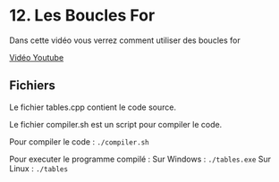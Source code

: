 # 12. Les Boucles For

Dans cette vidéo vous verrez comment utiliser des boucles for

[Vidéo Youtube](https://youtu.be/5lLeS1koleA)

## Fichiers

Le fichier tables.cpp contient le code source.

Le fichier compiler.sh est un script pour compiler le code.


Pour compiler le code :
`./compiler.sh`


Pour executer le programme compilé :
Sur Windows :
`./tables.exe`
Sur Linux :
`./tables`


